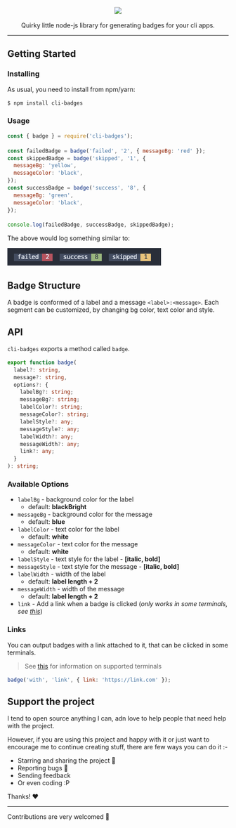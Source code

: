
<div align="center">
  
  ![](https://vectr.com/kerff/ddbmvyZmm.svg?width=600&height=400&select=aNbKxciPh)
  
  Quirky little node-js library for generating badges for your cli apps.
  
</div>

---

## Getting Started

### Installing

As usual, you need to install from npm/yarn:

```
$ npm install cli-badges
```

### Usage

```js
const { badge } = require('cli-badges');

const failedBadge = badge('failed', '2', { messageBg: 'red' });
const skippedBadge = badge('skipped', '1', {
  messageBg: 'yellow',
  messageColor: 'black',
});
const successBadge = badge('success', '8', {
  messageBg: 'green',
  messageColor: 'black',
});

console.log(failedBadge, successBadge, skippedBadge);
```

The above would log something similar to:

![](./output-example.png)

## Badge Structure

A badge is conformed of a label and a message `<label>:<message>`. Each segment can be customized, by changing bg color, text color and style.

## API

`cli-badges` exports a method called `badge`.

```ts
export function badge(
  label?: string,
  message?: string,
  options?: {
    labelBg?: string;
    messageBg?: string;
    labelColor?: string;
    messageColor?: string;
    labelStyle?: any;
    messageStyle?: any;
    labelWidth?: any;
    messageWidth?: any;
    link?: any;
  }
): string;
```

### Available Options

- `labelBg` - background color for the label
  - default: **blackBright**
- `messageBg` - background color for the message
  - default: **blue**
- `labelColor` - text color for the label
  - default: **white**
- `messageColor` - text color for the message
  - default: **white**
- `labelStyle` - text style for the label - **[italic, bold]**
- `messageStyle` - text style for the message - **[italic, bold]**
- `labelWidth` - width of the label
  - default: **label length + 2**
- `messageWidth` - width of the message
  - default: **label length + 2**
- `link` - Add a link when a badge is clicked (_only works in some terminals, see [this](#links)_)

### Links

You can output badges with a link attached to it, that can be clicked in some terminals.

> See [this](https://gist.github.com/egmontkob/eb114294efbcd5adb1944c9f3cb5feda) for information on supported terminals

```js
badge('with', 'link', { link: 'https://link.com' });
```

## Support the project
I tend to open source anything I can, adn love to help people that need help with the project.

However, if you are using this project and happy with it or just want to encourage me to continue creating stuff, there are few ways you can do it :-

* Starring and sharing the project 🚀
* Reporting bugs 🐛
* Sending feedback 
* Or even coding :P

Thanks! ❤️

---

Contributions are very welcomed 🥰
